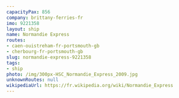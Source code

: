```yaml
---
capacityPax: 856
company: brittany-ferries-fr
imo: 9221358
layout: ship
name: Normandie Express
routes:
- caen-ouistreham-fr-portsmouth-gb
- cherbourg-fr-portsmouth-gb
slug: normandie-express-9221358
tags:
- ship
photo: /img/300px-HSC_Normandie_Express_2009.jpg
unknownRoutes: null
wikipediaUrl: https://fr.wikipedia.org/wiki/Normandie_Express
---
```

